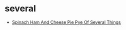 # several

 * [Spinach Ham And Cheese Pie Pye Of Several Things](index/s/spinach-ham-and-cheese-pie-pye-of-several-things-104247.json)
